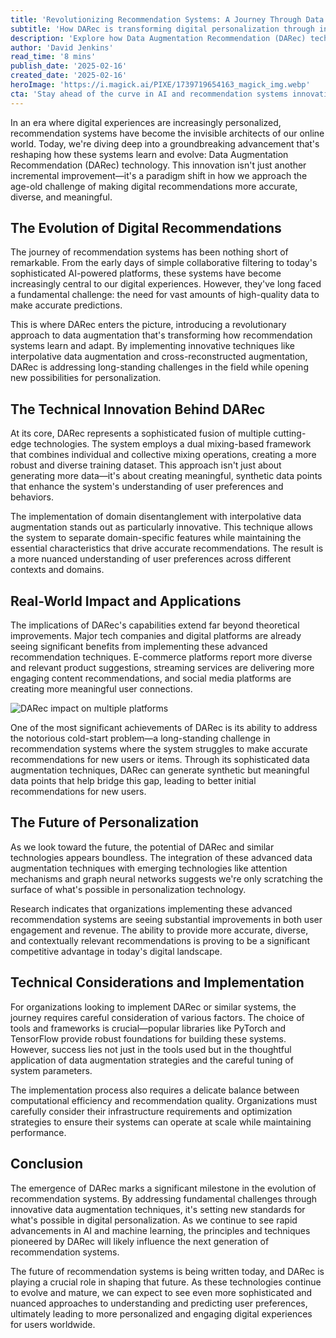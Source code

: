 ```yaml
---
title: 'Revolutionizing Recommendation Systems: A Journey Through Data Augmentation with DARec'
subtitle: 'How DARec is transforming digital personalization through innovative data augmentation'
description: 'Explore how Data Augmentation Recommendation (DARec) technology is revolutionizing recommendation systems through innovative data augmentation techniques. Learn about its impact on digital personalization, technical innovations, and real-world applications in e-commerce, streaming services, and social media platforms.'
author: 'David Jenkins'
read_time: '8 mins'
publish_date: '2025-02-16'
created_date: '2025-02-16'
heroImage: 'https://i.magick.ai/PIXE/1739719654163_magick_img.webp'
cta: 'Stay ahead of the curve in AI and recommendation systems innovation! Follow us on LinkedIn for regular updates on groundbreaking technologies like DARec and their impact on digital transformation.'
---
```


In an era where digital experiences are increasingly personalized, recommendation systems have become the invisible architects of our online world. Today, we're diving deep into a groundbreaking advancement that's reshaping how these systems learn and evolve: Data Augmentation Recommendation (DARec) technology. This innovation isn't just another incremental improvement—it's a paradigm shift in how we approach the age-old challenge of making digital recommendations more accurate, diverse, and meaningful.

## The Evolution of Digital Recommendations

The journey of recommendation systems has been nothing short of remarkable. From the early days of simple collaborative filtering to today's sophisticated AI-powered platforms, these systems have become increasingly central to our digital experiences. However, they've long faced a fundamental challenge: the need for vast amounts of high-quality data to make accurate predictions.

This is where DARec enters the picture, introducing a revolutionary approach to data augmentation that's transforming how recommendation systems learn and adapt. By implementing innovative techniques like interpolative data augmentation and cross-reconstructed augmentation, DARec is addressing long-standing challenges in the field while opening new possibilities for personalization.

## The Technical Innovation Behind DARec

At its core, DARec represents a sophisticated fusion of multiple cutting-edge technologies. The system employs a dual mixing-based framework that combines individual and collective mixing operations, creating a more robust and diverse training dataset. This approach isn't just about generating more data—it's about creating meaningful, synthetic data points that enhance the system's understanding of user preferences and behaviors.

The implementation of domain disentanglement with interpolative data augmentation stands out as particularly innovative. This technique allows the system to separate domain-specific features while maintaining the essential characteristics that drive accurate recommendations. The result is a more nuanced understanding of user preferences across different contexts and domains.

## Real-World Impact and Applications

The implications of DARec's capabilities extend far beyond theoretical improvements. Major tech companies and digital platforms are already seeing significant benefits from implementing these advanced recommendation techniques. E-commerce platforms report more diverse and relevant product suggestions, streaming services are delivering more engaging content recommendations, and social media platforms are creating more meaningful user connections.

![DARec impact on multiple platforms](https://i.magick.ai/PIXE/1739719654163_magick_img.webp)

One of the most significant achievements of DARec is its ability to address the notorious cold-start problem—a long-standing challenge in recommendation systems where the system struggles to make accurate recommendations for new users or items. Through its sophisticated data augmentation techniques, DARec can generate synthetic but meaningful data points that help bridge this gap, leading to better initial recommendations for new users.

## The Future of Personalization

As we look toward the future, the potential of DARec and similar technologies appears boundless. The integration of these advanced data augmentation techniques with emerging technologies like attention mechanisms and graph neural networks suggests we're only scratching the surface of what's possible in personalization technology.

Research indicates that organizations implementing these advanced recommendation systems are seeing substantial improvements in both user engagement and revenue. The ability to provide more accurate, diverse, and contextually relevant recommendations is proving to be a significant competitive advantage in today's digital landscape.

## Technical Considerations and Implementation

For organizations looking to implement DARec or similar systems, the journey requires careful consideration of various factors. The choice of tools and frameworks is crucial—popular libraries like PyTorch and TensorFlow provide robust foundations for building these systems. However, success lies not just in the tools used but in the thoughtful application of data augmentation strategies and the careful tuning of system parameters.

The implementation process also requires a delicate balance between computational efficiency and recommendation quality. Organizations must carefully consider their infrastructure requirements and optimization strategies to ensure their systems can operate at scale while maintaining performance.

## Conclusion

The emergence of DARec marks a significant milestone in the evolution of recommendation systems. By addressing fundamental challenges through innovative data augmentation techniques, it's setting new standards for what's possible in digital personalization. As we continue to see rapid advancements in AI and machine learning, the principles and techniques pioneered by DARec will likely influence the next generation of recommendation systems.

The future of recommendation systems is being written today, and DARec is playing a crucial role in shaping that future. As these technologies continue to evolve and mature, we can expect to see even more sophisticated and nuanced approaches to understanding and predicting user preferences, ultimately leading to more personalized and engaging digital experiences for users worldwide.